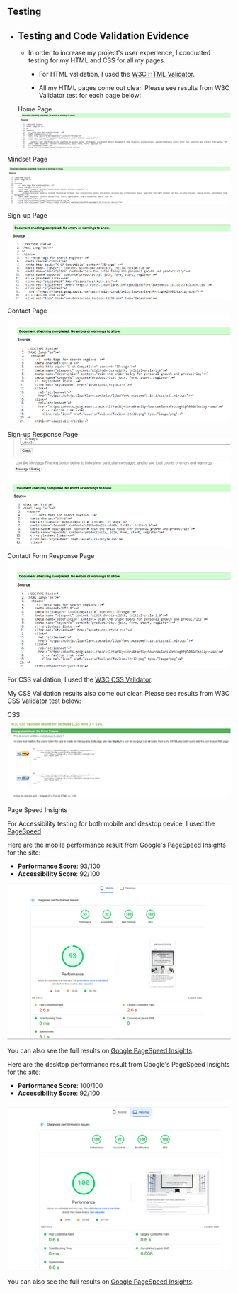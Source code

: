 ## Testing

- ## Testing and Code Validation Evidence

  - In order to increase my project's user experience, I conducted testing for my HTML and CSS for all my pages.

    - For HTML validation, I used the [W3C HTML Validator](https://validator.w3.org/).

    - All my HTML pages come out clear. Please see results from W3C Validator test for each page below:

  Home Page
  <img src="assets/readme-images/indexhtmlvalidator.png" style="background-color: black" alt="Home page HTML validation">
</div>


  Mindset Page
  <img src="assets/readme-images/mindsethtmlvalidator.png" style="background-color: black" alt="Mindset page HTML validation">
</div>

  Sign-up Page
  <img src="assets\readme-images\signhtmlvalidator.png" style="background-color: black" alt="Sign-up page HTML validation">
</div>

  Contact Page
  <img src="assets/readme-images/contactresponcehtmlvalidator.png" style="background-color: black" alt="Contact page HTML validation">
</div>

  Sign-up Response Page
  <img src="assets/readme-images/formresponcehtmlvalidator.png" style="background-color: black" alt="Sign-up response page HTML validation">
</div>

  Contact Form Response Page
  <img src="assets/readme-images/contactresponcehtmlvalidator.png" style="background-color: black" alt="Contact form response HTML validation">
</div>

  For CSS validation, I used the [W3C CSS Validator](https://jigsaw.w3.org/css-validator/).

  My CSS Validation results also come out clear. Please see results from W3C CSS Validator test below:

  CSS
  <img src="assets/readme-images/cssvalidator.png" style="background-color: black" alt="CSS validation results">
</div>

  Page Speed Insights

  For Accessibility testing for both mobile and desktop device, I used the [PageSpeed](https://pagespeed.web.dev/).


Here are the mobile performance result from Google's PageSpeed Insights for the site:

- **Performance Score**: 93/100
- **Accessibility Score**: 92/100

<div align="center">
  <img src="assets/readme-images/performanceindexmobile.png" style="background-color: black" alt="Horizon Photo">
</div>

You can also see the full results on [Google PageSpeed Insights](https://pagespeed.web.dev/analysis/https-maryangelle-github-io-Productivity/n8cuijivsc?form_factor=mobile).

Here are the desktop performance result from Google's PageSpeed Insights for the site:

- **Performance Score**: 100/100
- **Accessibility Score**: 92/100

<div align="center">
  <img src="assets/readme-images/desktopperformance.png" style="background-color: black" alt="Horizon Photo">
</div>

You can also see the full results on [Google PageSpeed Insights](https://pagespeed.web.dev/analysis/https-maryangelle-github-io-Productivity/n8cuijivsc?form_factor=desktop).

